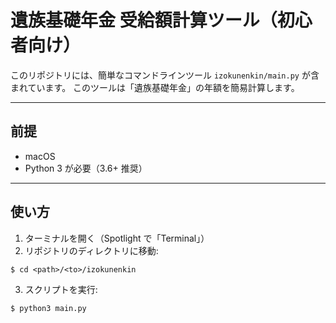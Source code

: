# 遺族基礎年金 受給額計算ツール（初心者向け）

このリポジトリには、簡単なコマンドラインツール `izokunenkin/main.py` が含まれています。
このツールは「遺族基礎年金」の年額を簡易計算します。

---

## 前提
- macOS
- Python 3 が必要（3.6+ 推奨）

---

## 使い方

1. ターミナルを開く（Spotlight で「Terminal」）
2. リポジトリのディレクトリに移動:
```
$ cd <path>/<to>/izokunenkin
```
3. スクリプトを実行:
```
$ python3 main.py
```
